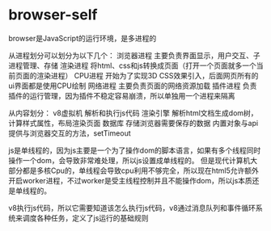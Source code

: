 # browser-self
browser是JavaScript的运行环境，是多进程的

从进程划分可以划分为以下几个：
浏览器进程  主要负责界面显示，用户交互、子进程管理、存储
渲染进程    将html、css和js转换成页面（打开一个页面就多一个当前页面的渲染进程）
CPU进程    开始为了实现3D CSS效果引入，后面网页所有的ui界面都是使用CPU绘制
网络进程    主要负责页面的网络资源加载
插件进程    负责插件的运行管理，因为插件不稳定容易崩溃，所以单独用一个进程来隔离

从内容划分：
v8虚拟机         解析和执行js代码
渲染引擎         解析html文档生成dom树，计算样式属性，布局渲染页面
数据库           存储浏览器需要保存的数据
内置对象与api    提供与浏览器交互的方法，setTimeout

js是单线程的，因为js主要是一个为了操作dom的脚本语言，如果有多个线程同时操作一个dom，会导致非常难处理，所以js设置成单线程的。 但是现代计算机大部分都是多核Cpu的，单线程会导致cpu利用不够完全，所以现在html5允许额外开启worker进程，不过worker是受主线程控制并且不能操作dom，所以js本质还是单线程的。

v8执行js代码，所以它需要知道该怎么执行js代码，v8通过消息队列和事件循环系统来调度各种任务，定义了js运行的基础规则


